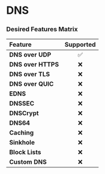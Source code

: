 # DNS


### Desired Features Matrix
| Feature            | Supported |
|:-------------------|:---------:|
| **DNS over UDP**   |     ✅     |
| **DNS over HTTPS** |     ❌     |
| **DNS over TLS**   |     ❌     |
| **DNS over QUIC**  |     ❌     |
| **EDNS**           |     ❌     |
| **DNSSEC**         |     ❌     |
| **DNSCrypt**       |     ❌     |
| **DNS64**          |     ❌     |
| **Caching**        |     ❌     |
| **Sinkhole**       |     ❌     |
| **Block Lists**    |     ❌     |
| **Custom DNS**     |     ❌     |
